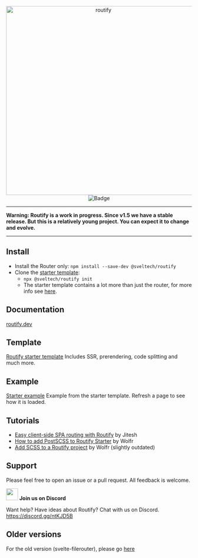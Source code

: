 <div align="center">
    <img src="routify.png" alt="routify" width="512" /><br>
    <img src="https://badgen.net/npm/v/@sveltech/routify" alt="Badge" />
</div>

----

<p> 
  <strong>Warning: Routify is a work in progress. Since v1.5 we have a stable release. But this is a relatively young project. You can expect it to change and evolve.</strong>
</p>

----

## Install

* Install the Router only: `npm install --save-dev @sveltech/routify`
* Clone the [starter template](https://github.com/sveltech/routify-starter):
    * `npx @sveltech/routify init`
    * The starter template contains a lot more than just the router, for more info see [here](https://routify.dev/guide/starter-Template).

## Documentation

[routify.dev](https://routify.dev/guide/introduction)

## Template

[Routify starter template](https://github.com/sveltech/routify-starter)
Includes SSR, prerendering, code splitting and much more.

## Example

[Starter example](https://routify-starter.now.sh/example) Example from the starter template. Refresh a page to see how it is loaded.

## Tutorials

* [Easy client-side SPA routing with Routify](https://www.youtube.com/watch?v=AGLUJlOC6f0) by Jitesh
* [How to add PostSCSS to Routify Starter](https://johanronsse.be/2020/05/01/how-to-add-postcss-to-routify/) by Wolfr
* [Add SCSS to a Routify project](https://johanronsse.be/2020/04/05/how-to-add-scss-to-a-svelte-project-using-routify/) by Wolfr (slightly outdated)

## Support
Please feel free to open an issue or a pull request. All feedback is welcome.

<img height="32px" src="https://discordapp.com/assets/f8389ca1a741a115313bede9ac02e2c0.svg" /> **Join us on Discord** 

Want help? Have ideas about Routify? Chat with us on Discord. 
https://discord.gg/ntKJD5B

## Older versions

For the old version (svelte-filerouter), please go [here](https://github.com/sveltech/routify/tree/v1)